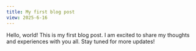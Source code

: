 ```yaml
---
title: My first blog post
view: 2025-6-16
---
```



Hello, world! This is my first blog post. I am excited to share my thoughts and experiences with you all. Stay tuned for more updates!
